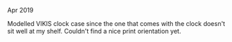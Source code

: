 Apr 2019

Modelled VIKIS clock case since the one that comes with the clock doesn't sit well at my shelf. Couldn't find a nice print orientation yet.